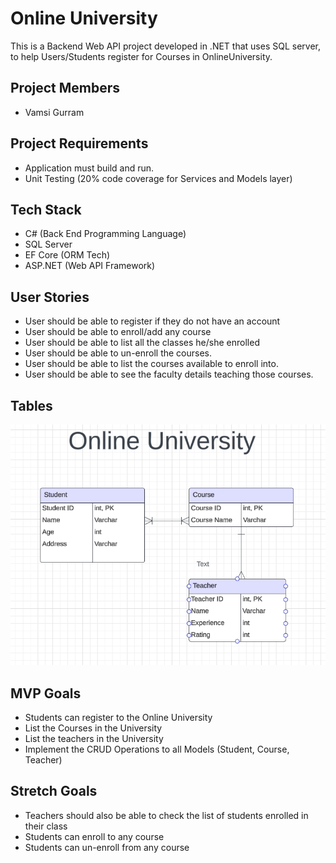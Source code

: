 # Online University

This is a Backend Web API project developed in .NET that uses SQL server, to help Users/Students register for Courses in OnlineUniversity.

## Project Members

- Vamsi Gurram

## Project Requirements

- Application must build and run.
- Unit Testing (20% code coverage for Services and Models layer)

## Tech Stack

- C# (Back End Programming Language)
- SQL Server
- EF Core (ORM Tech)
- ASP.NET (Web API Framework)

## User Stories

- User should be able to register if they do not have an account
- User should be able to enroll/add any course
- User should be able to list all the classes he/she enrolled
- User should be able to un-enroll the courses.
- User should be able to list the courses available to enroll into.
- User should be able to see the faculty details teaching those courses.

## Tables

![ERD](./OnlineUniversity.png)

## MVP Goals

- Students can register to the Online University
- List the Courses in the University
- List the teachers in the University
- Implement the CRUD Operations to all Models (Student, Course, Teacher)

## Stretch Goals

- Teachers should also be able to check the list of students enrolled in their class
- Students can enroll to any course
- Students can un-enroll from any course
